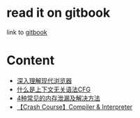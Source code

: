 # read it on gitbook

link to [gitbook](https://suki.gitbook.io/notes/)

# Content

* [深入理解现代浏览器](https://github.com/suukii/Articles/blob/master/articles/%E6%B7%B1%E5%85%A5%E7%90%86%E8%A7%A3%E7%8E%B0%E4%BB%A3%E6%B5%8F%E8%A7%88%E5%99%A8.md)
* [什么是上下文无关语法CFG](https://github.com/suukii/Articles/blob/master/articles/%E4%BB%80%E4%B9%88%E6%98%AF%E4%B8%8A%E4%B8%8B%E6%96%87%E6%97%A0%E5%85%B3%E8%AF%AD%E6%B3%95(CFG%2C%20Context%20Free%20Grammar).md)
* [4种常见的内存泄漏及解决方法](https://github.com/suukii/Articles/blob/master/articles/4%E7%A7%8D%E5%B8%B8%E8%A7%81%E7%9A%84%E5%86%85%E5%AD%98%E6%B3%84%E6%BC%8F%E5%8F%8A%E8%A7%A3%E5%86%B3%E6%96%B9%E6%B3%95.md)
* [【Crash Course】Compiler & Interpreter](https://github.com/suukii/Articles/blob/master/articles/%E3%80%90Crash%20Course%E3%80%91Compiler%26Interpreter.md)
